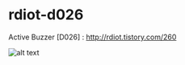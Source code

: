 # rdiot-d026
Active Buzzer [D026] : http://rdiot.tistory.com/260

![alt text](http://cfile2.uf.tistory.com/image/21226E4757DCE39135FCB3)
